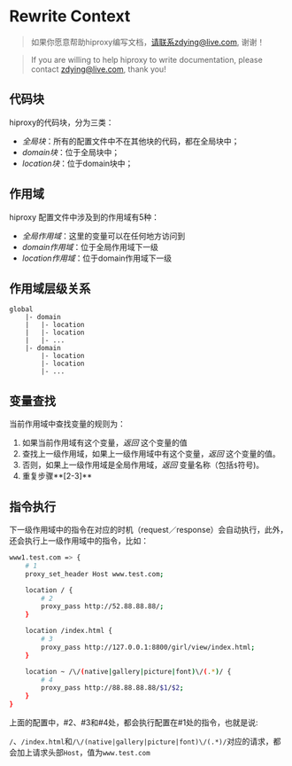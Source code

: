# Rewrite Context

> 如果你愿意帮助hiproxy编写文档，请联系zdying@live.com, 谢谢！

> If you are willing to help hiproxy to write documentation, please contact zdying@live.com, thank you!

## 代码块

hiproxy的代码块，分为三类：

* *全局块*：所有的配置文件中不在其他块的代码，都在全局块中；
* *domain块*：位于全局块中；
* *location块*：位于domain块中；

## 作用域

hiproxy 配置文件中涉及到的作用域有5种：

* *全局作用域*：这里的变量可以在任何地方访问到
* *domain作用域*：位于全局作用域下一级
* *location作用域*：位于domain作用域下一级

## 作用域层级关系

```
global
    |- domain
    |   |- location
    |   |- location
    |   |- ...
    |- domain
        |- location
        |- location
        |- ...
```

## 变量查找

当前作用域中查找变量的规则为：

1. 如果当前作用域有这个变量，*返回* 这个变量的值
2. 查找上一级作用域，如果上一级作用域中有这个变量，*返回* 这个变量的值。
3. 否则，如果上一级作用域是全局作用域，*返回* 变量名称（包括`$`符号\)。
4. 重复步骤**\[2-3\]**

## 指令执行

下一级作用域中的指令在对应的时机（request／response）会自动执行，此外，还会执行上一级作用域中的指令，比如：

```bash
www1.test.com => {
    # 1    
    proxy_set_header Host www.test.com;

    location / {
        # 2
        proxy_pass http://52.88.88.88/;
    }

    location /index.html {
        # 3
        proxy_pass http://127.0.0.1:8800/girl/view/index.html;
    }

    location ~ /\/(native|gallery|picture|font)\/(.*)/ {
        # 4
        proxy_pass http://88.88.88.88/$1/$2;
    }
}
```

上面的配置中，\#2、\#3和\#4处，都会执行配置在\#1处的指令，也就是说: 

`/`、`/index.html`和`/\/(native|gallery|picture|font)\/(.*)/`对应的请求，都会加上请求头部`Host`，值为`www.test.com`

